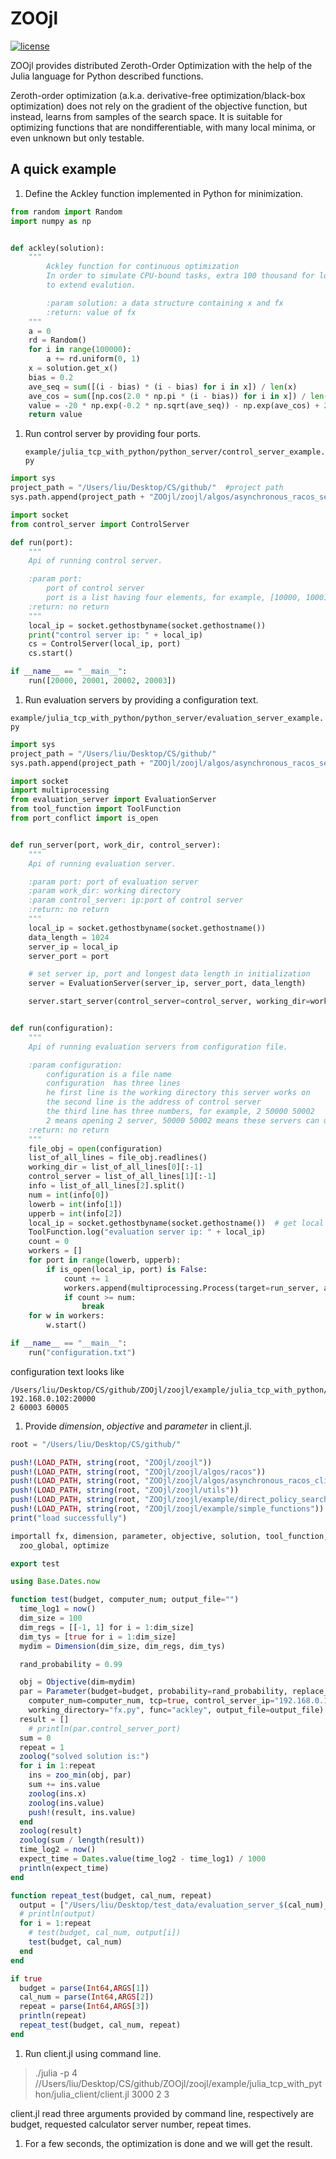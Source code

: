 # ZOOjl

[![license](https://img.shields.io/github/license/mashape/apistatus.svg?maxAge=2592000)](https://github.com/eyounx/ZOOjl/blob/master/LICENSE)

ZOOjl provides distributed Zeroth-Order Optimization with the help of the Julia language for Python described functions.

<!--Due to the advance of parallel performance of Julia language, ZOOjl implements the core codes of the cliend in Julia. However, the evaluation servers and the control server are implemented in Python, which means the objective function provided by the user to ZOOjl is still described in Python. Also, the evaluation process, running at the evaluation server end, can utilize the full environments in Python. -->

Zeroth-order optimization (a.k.a. derivative-free optimization/black-box optimization) does not rely on the gradient of the objective function, but instead, learns from samples of the search space. It is suitable for optimizing functions that are nondifferentiable, with many local minima, or even unknown but only testable.

## A quick example

1. Define the Ackley function implemented in Python for minimization.

```python
from random import Random
import numpy as np


def ackley(solution):
    """
        Ackley function for continuous optimization
        In order to simulate CPU-bound tasks, extra 100 thousand for loops are added
        to extend evalution.

        :param solution: a data structure containing x and fx
        :return: value of fx
    """
    a = 0
    rd = Random()
    for i in range(100000):
        a += rd.uniform(0, 1)
    x = solution.get_x()
    bias = 0.2
    ave_seq = sum([(i - bias) * (i - bias) for i in x]) / len(x)
    ave_cos = sum([np.cos(2.0 * np.pi * (i - bias)) for i in x]) / len(x)
    value = -20 * np.exp(-0.2 * np.sqrt(ave_seq)) - np.exp(ave_cos) + 20.0 + np.e
    return value
```

1. Run control server by providing four ports.

   `example/julia_tcp_with_python/python_server/control_server_example.py`

```python
import sys
project_path = "/Users/liu/Desktop/CS/github/"  #project path
sys.path.append(project_path + "ZOOjl/zoojl/algos/asynchronous_racos_server/")

import socket
from control_server import ControlServer

def run(port):
    """
    Api of running control server.

    :param port:
        port of control server
        port is a list having four elements, for example, [10000, 10001, 10002, 10003]
    :return: no return
    """
    local_ip = socket.gethostbyname(socket.gethostname())
    print("control server ip: " + local_ip)
    cs = ControlServer(local_ip, port)
    cs.start()

if __name__ == "__main__":
    run([20000, 20001, 20002, 20003])
```

1. Run evaluation servers by providing a configuration text.

`example/julia_tcp_with_python/python_server/evaluation_server_example.py`

```python
import sys
project_path = "/Users/liu/Desktop/CS/github/"
sys.path.append(project_path + "ZOOjl/zoojl/algos/asynchronous_racos_server/")

import socket
import multiprocessing
from evaluation_server import EvaluationServer
from tool_function import ToolFunction
from port_conflict import is_open


def run_server(port, work_dir, control_server):
    """
    Api of running evaluation server.

    :param port: port of evaluation server
    :param work_dir: working directory
    :param control_server: ip:port of control server
    :return: no return
    """
    local_ip = socket.gethostbyname(socket.gethostname())
    data_length = 1024
    server_ip = local_ip
    server_port = port

    # set server ip, port and longest data length in initialization
    server = EvaluationServer(server_ip, server_port, data_length)

    server.start_server(control_server=control_server, working_dir=work_dir)


def run(configuration):
    """
    Api of running evaluation servers from configuration file.

    :param configuration:
        configuration is a file name
        configuration  has three lines
        he first line is the working directory this server works on
        the second line is the address of control server
        the third line has three numbers, for example, 2 50000 50002
        2 means opening 2 server, 50000 50002 means these servers can use port between 50000 and 50002([50000, 50002])
    :return: no return
    """
    file_obj = open(configuration)
    list_of_all_lines = file_obj.readlines()
    working_dir = list_of_all_lines[0][:-1]
    control_server = list_of_all_lines[1][:-1]
    info = list_of_all_lines[2].split()
    num = int(info[0])
    lowerb = int(info[1])
    upperb = int(info[2])
    local_ip = socket.gethostbyname(socket.gethostname())  # get local ip
    ToolFunction.log("evaluation server ip: " + local_ip)
    count = 0
    workers = []
    for port in range(lowerb, upperb):
        if is_open(local_ip, port) is False:
            count += 1
            workers.append(multiprocessing.Process(target=run_server, args=(port, working_dir, control_server)))
            if count >= num:
                break
    for w in workers:
        w.start()

if __name__ == "__main__":
    run("configuration.txt")
```

configuration text looks like

```
/Users/liu/Desktop/CS/github/ZOOjl/zoojl/example/julia_tcp_with_python/python_server/
192.168.0.102:20000
2 60003 60005
```

1. Provide *dimension*, *objective* and  *parameter* in client.jl.

```julia
root = "/Users/liu/Desktop/CS/github/"

push!(LOAD_PATH, string(root, "ZOOjl/zoojl"))
push!(LOAD_PATH, string(root, "ZOOjl/zoojl/algos/racos"))
push!(LOAD_PATH, string(root, "ZOOjl/zoojl/algos/asynchronous_racos_client"))
push!(LOAD_PATH, string(root, "ZOOjl/zoojl/utils"))
push!(LOAD_PATH, string(root, "ZOOjl/zoojl/example/direct_policy_search_for_gym"))
push!(LOAD_PATH, string(root, "ZOOjl/zoojl/example/simple_functions"))
print("load successfully")

importall fx, dimension, parameter, objective, solution, tool_function,
  zoo_global, optimize

export test

using Base.Dates.now

function test(budget, computer_num; output_file="")
  time_log1 = now()
  dim_size = 100
  dim_regs = [[-1, 1] for i = 1:dim_size]
  dim_tys = [true for i = 1:dim_size]
  mydim = Dimension(dim_size, dim_regs, dim_tys)

  rand_probability = 0.99

  obj = Objective(dim=mydim)
  par = Parameter(budget=budget, probability=rand_probability, replace_strategy="WR", asynchronous=true,
    computer_num=computer_num, tcp=true, control_server_ip="192.168.0.102", control_server_port=[20001, 20002, 20003],
    working_directory="fx.py", func="ackley", output_file=output_file)
  result = []
	# println(par.control_server_port)
  sum = 0
  repeat = 1
  zoolog("solved solution is:")
  for i in 1:repeat
    ins = zoo_min(obj, par)
    sum += ins.value
    zoolog(ins.x)
    zoolog(ins.value)
    push!(result, ins.value)
  end
  zoolog(result)
  zoolog(sum / length(result))
  time_log2 = now()
  expect_time = Dates.value(time_log2 - time_log1) / 1000
  println(expect_time)
end

function repeat_test(budget, cal_num, repeat)
  output = ["/Users/liu/Desktop/test_data/evaluation_server_$(cal_num)_$(i).txt" for i = 1:repeat]
  # println(output)
  for i = 1:repeat
    # test(budget, cal_num, output[i])
    test(budget, cal_num)
  end
end

if true
  budget = parse(Int64,ARGS[1])
  cal_num = parse(Int64,ARGS[2])
  repeat = parse(Int64,ARGS[3])
  println(repeat)
  repeat_test(budget, cal_num, repeat)
end

```



1. Run client.jl using command line.

> ./julia -p 4 //Users/liu/Desktop/CS/github/ZOOjl/zoojl/example/julia_tcp_with_python/julia_client/client.jl 3000 2 3

client.jl read three arguments provided by command line, respectively are budget, requested calculator server number, repeat times.

1. For a few seconds, the optimization is done and we will get the result.